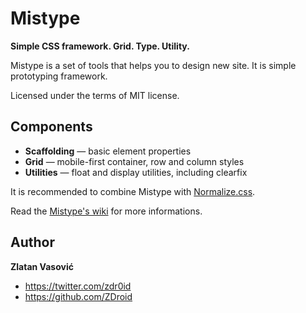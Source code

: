 # Mistype

**Simple CSS framework. Grid. Type. Utility.**

Mistype is a set of tools that helps you to design new site. It is simple
prototyping framework.

Licensed under the terms of MIT license.

## Components

* **Scaffolding** — basic element properties
* **Grid** — mobile-first container, row and column styles
* **Utilities** — float and display utilities, including clearfix

It is recommended to combine Mistype with
[Normalize.css](https://github.com/necolas/normalize.css).

Read the [Mistype's wiki](https://github.com/ZDroid/mistype/wiki) for more
informations.

## Author

**Zlatan Vasović**

* https://twitter.com/zdr0id
* https://github.com/ZDroid